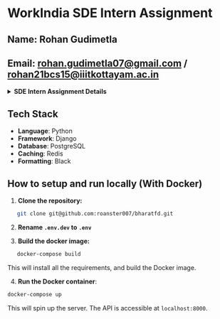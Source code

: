 # WorkIndia SDE Intern Assignment

## Name: Rohan Gudimetla

## Email: rohan.gudimetla07@gmail.com / rohan21bcs15@iiitkottayam.ac.in


<details>
  <summary><strong>SDE Intern Assignment Details</strong></summary>
Hey there, Mr. X. You have been appointed to design a railway management system like IRCTC, where users can come on the platform and
check if there are any trains available between 2 stations.
The app will also display how many seats are available between any 2 stations and the user can book a seat if the availability > 0 after
logging in. Since this has to be real-time and multiple users can book seats simultaneously, your code must be optimized enough to handle
large traffic and should not fail while doing any bookings.
If more than 1 users simultaneously try to book seats, only either one of the users should be able to book. Handle such race conditions
while booking.
There is a Role Based Access provision and 2 types of users would exist :
1. Admin - can perform all operations like adding trains, updating total seats in a train, etc.
2. Login users - can check availability of trains, seat availability, book seats, get booking details, etc.
Tech Stack:
1. Any web server of your choice (Python Flask / Django, NodeJS / ExpressJS , Java/Springboot, etc)
2. Database: MySQL/PostgreSQL (Compulsory)

</details>


## Tech Stack

- **Language**: Python
- **Framework**: Django
- **Database**: PostgreSQL
- **Caching**: Redis
- **Formatting**: Black

## How to setup and run locally (With Docker)

1. **Clone the repository:**

```bash
   git clone git@github.com:roanster007/bharatfd.git
```

2. **Rename `.env.dev` to `.env`**

3. **Build the docker image:**

```bash
   docker-compose build
```

This will install all the requirements, and build the Docker image.

4. **Run the Docker container**:

```bash
docker-compose up
```

This will spin up the server. The API is accessible at `localhost:8000`.
